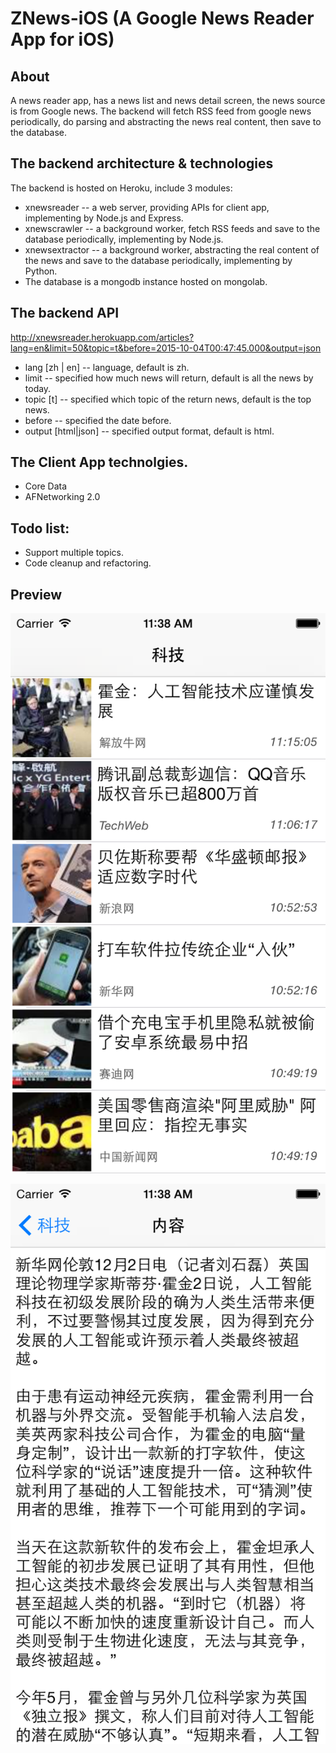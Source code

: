 ZNews-iOS (A Google News Reader App for iOS)
=========
About
---------
A news reader app, has a news list and news detail screen, the news source is from Google news.
The backend will fetch RSS feed from google news periodically, do parsing and abstracting the news real content, then save to the database. 


The backend architecture & technologies
---------
The backend is hosted on Heroku, include 3 modules:
* xnewsreader -- a web server, providing APIs for client app, implementing by Node.js and Express.
* xnewscrawler -- a background worker, fetch RSS feeds and save to the database periodically, implementing by Node.js.
* xnewsextractor -- a background worker, abstracting the real content of the news and save to the database periodically, implementing by Python.
* The database is a mongodb instance hosted on mongolab.

The backend API
----------
http://xnewsreader.herokuapp.com/articles?lang=en&limit=50&topic=t&before=2015-10-04T00:47:45.000&output=json
* lang [zh | en] -- language, default is zh. 
* limit -- specified how much news will return, default is all the news by today.
* topic [t] -- specified which topic of the return news, default is the top news.
* before -- specified the date before.
* output [html|json] -- specified output format, default is html.

The Client App technolgies.
----------
* Core Data
* AFNetworking 2.0

Todo list:
-----------
* Support multiple topics.
* Code cleanup and refactoring.

Preview
----------
![github](https://raw.githubusercontent.com/FrankZheng/ZNews-iOS/master/screenshots/1.png "github")

![github](https://raw.githubusercontent.com/FrankZheng/ZNews-iOS/master/screenshots/2.png "github")




